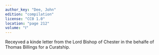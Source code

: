 ```yaml
---
author_key: "Dee, John"
edition: "compilation"
license: "CC0 1.0"
location: "page 212"
volume: "Ⅰ"
---
```

Receyved a kinde letter from the Lord Bishop of Chester in the behalfe of
Thomas Billings for a Curatship.
